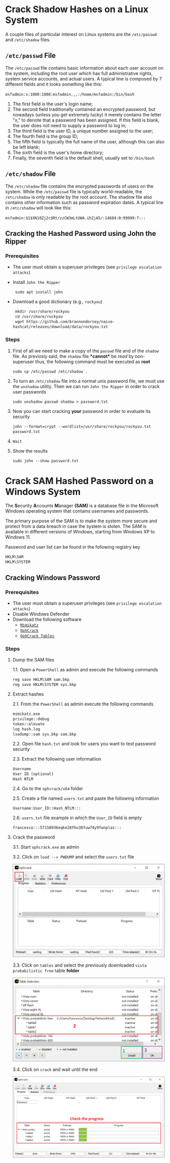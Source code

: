# Crack Shadow Hashes on a Linux System

A couple files of particular interest on Linux systems are the `/etc/passwd` and `/etc/shadow` files. 

## `/etc/passwd` File
The `/etc/passwd` file contains basic information about each user account on the system, including the root user which has full administrative rights, system service accounts, and actual users. 
A typical line is composed by 7 different fields and it looks something like this:

`msfadmin:x:1000:1000:msfadmin,,,:/home/msfadmin:/bin/bash`

 1. The first field is the user's login name;
 2. The second field traditionally contained an encrypted password, but nowadays (unless you get extremely lucky) it merely contains the letter "x," to denote that a password has been assigned. If this field is blank, the user does not need to supply a password to log in;
 3. The third field is the user ID, a unique number assigned to the user;
 4. The fourth field is the group ID;
 5. The fifth field is typically the full name of the user, although this can also be left blank;
 6. The sixth field is the user's home directory;
 7. Finally, the seventh field is the default shell, usually set to `/bin/bash`

## `/etc/shadow` File

The `/etc/shadow` file contains the encrypted passwords of users on the system. While the `/etc/passwd` file is typically world-readable, the `/etc/shadow` is only readable by the root account. The shadow file also contains other information such as password expiration dates. A typical line in `/etc/shadow` will look like this:

`msfadmin:$1$XN10Zj2c$Rt/zzCW3mLtUWA.ihZjA5/:14684:0:99999:7:::`


## Cracking the Hashed Password using John the Ripper
### **Prerequisites**
 * The user must obtain a superuser privileges (see `privilege escalation attacks`)
 * Install `John the Ripper`
 
        sudo apt install john
 * Download a good dictionary (e.g., `rockyou`)

        mkdir /usr/share/rockyou
        cd /usr/share/rockyou
        wget https://github.com/brannondorsey/naive-hashcat/releases/download/data/rockyou.txt


### **Steps**
 1. First of all we need to make a copy of the `passwd` file and of the `shadow` file. As previosly said, the `shadow` file **\*cannot\*** be *read* by non-superuser thus, the following command must be executed as **root**
        
        sudo cp /etc/passwd /etc/shadow .

 2. To turn an `/etc/shadow` file into a normal unix password file, we must use the `unshadow` utility. Then we can run `John the Ripper` in order to crack user passwords

        sudo unshadow passwd shadow > password.txt

 3. Now you can start cracking **your** password in order to evaluate its security

        john --format=crypt --wordlist=/usr/share/rockyou/rockyou.txt password.txt

 4. `Wait`
 5. Show the results

        sudo john --show password.txt


# Crack SAM Hashed Password on a Windows System
The **S**ecurity **A**ccounts **M**anager **(SAM)** is a database file in the Microsoft Windows operating system that contains usernames and passwords.

The primary purpose of the SAM is to make the system more secure and protect from a data breach in case the system is stolen. The SAM is available in different versions of Windows, starting from Windows XP to Windows 11.

Password and user list can be found in the following registry key
    
    HKLM\SAM
    HKLM\SYSTEM

## Cracking Windows Password
### **Prerequisites**
 * The user must obtain a superuser privileges (see `privilege escalation attacks`)
 * Disable Windows Defender
 * Download the following software
   * [`Mimikatz`](https://github.com/gentilkiwi/mimikatz/releases/download/2.2.0-20210810-2/mimikatz_trunk.zip)
   * [`OphCrack`](https://sourceforge.net/projects/ophcrack/files/ophcrack/3.8.0/ophcrack-3.8.0-bin.zip/download)
   * [`OphCrack Tables`](http://sourceforge.net/projects/ophcrack/files/tables/Vista%20proba%20free/vista_proba_free.zip/download)


### **Steps**
 1. Dump the SAM files

     1.1. Open a `PowerShell` as admin and execute the following commands

        reg save HKLM\SAM sam.bkp
        reg save HKLM\SYSTEM sys.bkp
 2. Extract hashes

    2.1. From the `PowerShell` as admin execute the following commands

        mimikatz.exe
        privilege::debug
        token::elevate
        log hash.log
        lsadump::sam sys.bkp sam.bkp
    
    2.2. Open file `hash.txt` and look for users you want to test password security
    
    2.3. Extract the following user informatiion
              
        Username
        User ID (optional)
        Hash NTLM
    
    2.4. Go to the `ophcrack/x64` folder
    
    2.5. Create a file named `users.txt` and paste the following information

        Username:User_ID::Hash_NTLM:::
    2.6. `users.txt` file example in which the `User_ID` field is empty

        francesco:::57158936eqke28fho38fuw74y9fwnplas:::

 3. Crack the password
 
    3.1. Start `ophcrack.exe` as admin

    3.2. Click on `load --> PWDUMP` and select the `users.txt` file

    ![alt text](https://github.com/fpacenza/NetworkAndSecurity/blob/main/Password%20Cracking/SAM%20Password%20Attack/1.ophcrack_load.png?raw=true)

    3.3. Click on `tables` and select the previously downloaded `vista probabilistic free` table **folder**
    
    ![alt text](https://github.com/fpacenza/NetworkAndSecurity/blob/main/Password%20Cracking/SAM%20Password%20Attack/2.ophcrack_table.png?raw=true)

    3.4. Click on `crack` and wait until the end

    ![alt text](https://github.com/fpacenza/NetworkAndSecurity/blob/main/Password%20Cracking/SAM%20Password%20Attack/3.ophcrack_crack.png?raw=true)
